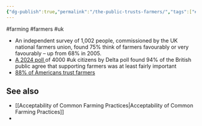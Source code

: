 ```yaml
---
{"dg-publish":true,"permalink":"/the-public-trusts-farmers/","tags":["#farming","#farmers","#uk"],"created":"2025-10-23T17:42:47.742+01:00","updated":"2025-10-23T18:06:08.732+01:00"}
---
```


#farming #farmers #uk 

- An independent survey of 1,002 people, commissioned by the UK national farmers union, found 75% think of farmers favourably or very favourably – up from 68% in 2005.
- [A 2024 poll ](https://www.countrysideonline.co.uk/articles/new-poll-shows-overwhelming-support-for-british-farming-and-food-production/)of 4000 #uk citizens by Delta poll found 94% of the British public agree that supporting farmers was at least fairly important
- [88% of Americans trust farmers](https://www.fb.org/news-release/poll-shows-americans-unwavering-trust-in-farmers-and-approval-of-sustainability-practices)

## See also
- [[Acceptability of Common Farming Practices\|Acceptability of Common Farming Practices]]
- 